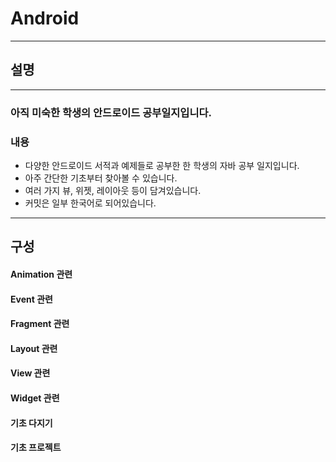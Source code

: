 # Android
------------
## 설명
---------
### 아직 미숙한 학생의 안드로이드 공부일지입니다. 
### 내용
* 다양한 안드로이드 서적과 예제들로 공부한 한 학생의 자바 공부 일지입니다.
* 아주 간단한 기초부터 찾아볼 수 있습니다.
* 여러 가지 뷰, 위젯, 레이아웃 등이 담겨있습니다.
* 커밋은 일부 한국어로 되어있습니다. 
--------
## 구성
#### Animation 관련
#### Event 관련
#### Fragment 관련
#### Layout 관련
#### View 관련
#### Widget 관련
#### 기초 다지기
#### 기초 프로젝트
